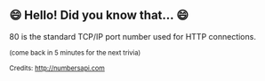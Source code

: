 ## 😄 Hello! Did you know that... 😄
80 is the standard TCP/IP port number used for HTTP connections.

<sup>(come back in 5 minutes for the next trivia)</sup>


<sup>Credits: http://numbersapi.com</sup>

